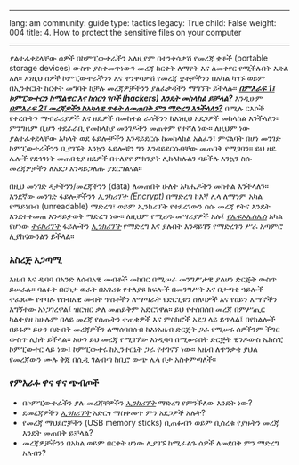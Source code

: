 

---

lang: am
community: guide
type: tactics
legacy: True
child: False
weight: 004
title: 4. How to protect the sensitive files on your computer

---

ያልተፈቀደላቸው ሰዎች በኮምፒውተራችን አለዚያም በተንቀሳቃሽ የመረጃ ቋቶች (portable storage devices) ውስጥ ያስቀመጥነውን መረጃ ከርቀት ለማየት እና ለመቀየር የሚችሉበት እድል አለ። እነዚህ ሰዎች ኮምፒውተራችንን እና ተንቀሳቃሽ የመረጃ ቋቶቻችንን በአካል ካገኙ ወይም በኢንተርኔት ከርቀት መግባት ከቻሉ መረጃዎቻችንን ያለፈቃዳችን ማግኘት ይችላሉ። [***በምእራፍ 1፤ ኮምፒውተርን ከማልዌር እና ከሰርጎ ገቦች (hackers) እንዴት መከላከል ይቻላል?***](/am/chapter-1) እንዲሁም [***በምእራፍ 2፤ መረጃዎችን ከአካላዊ ጥፋት ለመጠበቅ ምን ማድረግ እንችላለን?***](/am/chapter-2) በሚሉ ርእሶች የቀረቡትን ማብራሪያዎች እና ዘዴዎች በመከተል ራሳችንን ከእነዚህ አደጋዎች መከላከል እንችላለን። ምንግዜም ቢሆን ተደራራቢ የመከላከያ መንገዶችን መጠቀም የተሻለ ነው። ለዚህም ነው ያልተፈቀደላቸው አካላት ወደ ፋይሎቻችን እንዳይደርሱ ከመከላከል አልፈን፣ ምናልባት በሆነ መንገድ ኮምፒውተራችንን ቢያገኙት እንኳን ፋይሎቹን ግን እንዳይደርሱባቸው መጠበቅ የሚገባን። ይህ ዘዴ ሌሎች የደኅንነት መጠበቂያ ዘዴዎች በተለያየ ምክንያት ሊከላከሉልን ባይችሉ እንኳን ስሱ መረጃዎቻችን ለአደጋ እንዳይጋለጡ ያደርግልናል። 

በዚህ መንገድ ዳታችንን/መረጃችንን (data) ለመጠበቅ ሁለት አካሔዶችን መከተል እንችላለን። አንደኛው መንገድ ፋይሎቻችንን *[ኢንክሪፕት (Encrypt)](/am/glossary#Encryption)* በማድረግ ከእኛ ሌላ ለማንም አካል የማይነበብ (unreadable) ማድረግ፣ ወይም ኢንክሪፕት የተደረገውን ስሱ መረጃ የትና እንዴት እንደተቀመጠ እንዳይታወቅ ማድረግ ነው። ለዚህም የሚረዱ መሣሪያዎች አሉ፤ [*የኤፍኦኤስኤስ*](/am/glossary#FOSS) አካል የሆነው [*ትሩክሪፕት*](/am/glossary#TrueCrypt) ፋይሎችን *[ኢንክሪፕት](/am/glossary#Encryption)* የማድረግ እና ያሉበት እንዳይገኝ የማድረጉን ሥራ አጣምሮ ሊያከናውንልን ይችላል። 


### አስረጅ አጋጣሚ ###

<div class="background" markdown="1">

አዜብ እና ዲባባ በአንድ ለሰብአዊ መብቶች መከበር በሚሠራ መንግሥታዊ ያልሆነ ድርጅት ውስጥ ይሠራሉ። ባለፉት በርካታ ወራት በአገሪቱ የተለያዩ ክፍሎች በመንግሥት እና በታጣቂ ኀይሎች ተፈጸሙ የተባሉ የሰብአዊ መብት ጥሰቶችን ለማጣራት የድርጊቱን ሰለባዎች እና የዐይን እማኞችን አግኝተው አነጋገረዋል፤ ዝርዝር ቃለ መጠይቅም አድርገዋል። ይህ የተሰበሰበ መረጃ በምሥጢር ካልተያዘ ከሁሉም በላይ መረጃ የሰጡትን ተጠቂዎች እና ምስክሮች አደጋ ላይ ይጥላል፤ በየክልሎች በይፋም ይሁን በድብቅ መረጃዎችን ለማሰባበሰብ ከእነአዜብ ድርጅት ጋራ የሚሠሩ ሰዎችንም ችግር ውስጥ ሊከት ይችላል። አሁን ይህ መረጃ የሚገኘው እነዲባባ በሚሠሩበት ድርጅት ዊንዶውስ ኤክስፒ ኮምፒውተር ላይ ነው፤ ኮምፒውተሩ ከኢንተርኔት ጋራ የተገናኘ ነው። አዜብ ለጥንቃቄ ያህል የመረጃውን ሙሉ ቅጂ በሲዲ ገልብጣ ከቢሮ ውጭ ሌላ ቦታ አስቀምጣለች።  
</div>



### የምእራፉ ዋና ዋና ጭብጦች ###

- በኮምፒውተራችን ያሉ መረጃቸዎችን [*ኢንክሪፕት*](/am/glossary#Encryption) ማድረግ የምንችለው እንዴት ነው?  
- ደመረጃዎችን [*ኢንክሪፕት*](/am/glossary#Encryption) አድርጎ ማስቀመጥ ምን አደጋዎች አሉት? 
- የመረጃ ማህደሮቻችን (USB memory sticks) ቢጠፉብን ወይም ቢሰረቁ የያዙትን መረጃ እንዴት መጠበቅ ይቻላል?
- መረጃዎቻችንን በአካል ወይም በርቀት ሆነው ሊያገኙ ከሚፈልጉ ሰዎች ለመደበቅ ምን ማድረግ አለብን?

